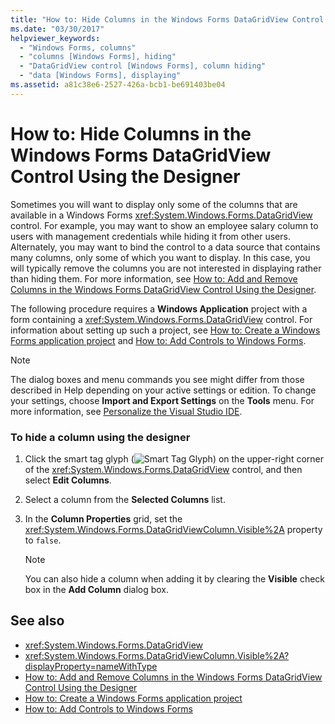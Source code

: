 ```yaml
---
title: "How to: Hide Columns in the Windows Forms DataGridView Control Using the Designer"
ms.date: "03/30/2017"
helpviewer_keywords: 
  - "Windows Forms, columns"
  - "columns [Windows Forms], hiding"
  - "DataGridView control [Windows Forms], column hiding"
  - "data [Windows Forms], displaying"
ms.assetid: a81c38e6-2527-426a-bcb1-be691403be04
---
```

# How to: Hide Columns in the Windows Forms DataGridView Control Using the Designer
Sometimes you will want to display only some of the columns that are available in a Windows Forms <xref:System.Windows.Forms.DataGridView> control. For example, you may want to show an employee salary column to users with management credentials while hiding it from other users. Alternately, you may want to bind the control to a data source that contains many columns, only some of which you want to display. In this case, you will typically remove the columns you are not interested in displaying rather than hiding them. For more information, see [How to: Add and Remove Columns in the Windows Forms DataGridView Control Using the Designer](add-and-remove-columns-in-the-datagrid-using-the-designer.md).  
  
 The following procedure requires a **Windows Application** project with a form containing a <xref:System.Windows.Forms.DataGridView> control. For information about setting up such a project, see [How to: Create a Windows Forms application project](/visualstudio/ide/step-1-create-a-windows-forms-application-project) and [How to: Add Controls to Windows Forms](how-to-add-controls-to-windows-forms.md).  
  
> [!NOTE]
>  The dialog boxes and menu commands you see might differ from those described in Help depending on your active settings or edition. To change your settings, choose **Import and Export Settings** on the **Tools** menu. For more information, see [Personalize the Visual Studio IDE](/visualstudio/ide/personalizing-the-visual-studio-ide).  
  
### To hide a column using the designer  
  
1. Click the smart tag glyph (![Smart Tag Glyph](./media/vs-winformsmttagglyph.gif "VS_WinFormSmtTagGlyph")) on the upper-right corner of the <xref:System.Windows.Forms.DataGridView> control, and then select **Edit Columns**.  
  
2. Select a column from the **Selected Columns** list.  
  
3. In the **Column Properties** grid, set the <xref:System.Windows.Forms.DataGridViewColumn.Visible%2A> property to `false`.  
  
    > [!NOTE]
    >  You can also hide a column when adding it by clearing the **Visible** check box in the **Add Column** dialog box.  
  
## See also

- <xref:System.Windows.Forms.DataGridView>
- <xref:System.Windows.Forms.DataGridViewColumn.Visible%2A?displayProperty=nameWithType>
- [How to: Add and Remove Columns in the Windows Forms DataGridView Control Using the Designer](add-and-remove-columns-in-the-datagrid-using-the-designer.md)
- [How to: Create a Windows Forms application project](/visualstudio/ide/step-1-create-a-windows-forms-application-project)
- [How to: Add Controls to Windows Forms](how-to-add-controls-to-windows-forms.md)
